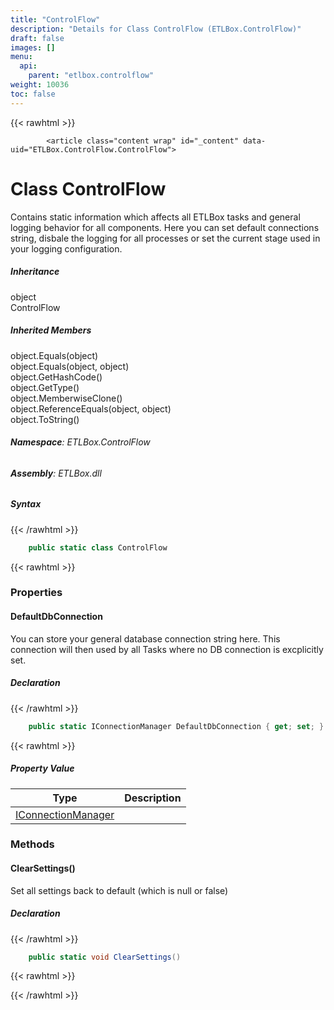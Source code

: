 ```yaml
---
title: "ControlFlow"
description: "Details for Class ControlFlow (ETLBox.ControlFlow)"
draft: false
images: []
menu:
  api:
    parent: "etlbox.controlflow"
weight: 10036
toc: false
---
```


{{< rawhtml >}}

            <article class="content wrap" id="_content" data-uid="ETLBox.ControlFlow.ControlFlow">
  <h1 id="ETLBox_ControlFlow_ControlFlow" data-uid="ETLBox.ControlFlow.ControlFlow" class="text-break">Class ControlFlow
</h1>
  <div class="markdown level0 summary"><p>Contains static information which affects all ETLBox tasks and general logging behavior for all components.
Here you can set default connections string, disbale the logging for all processes or set the current stage used in your logging configuration.</p>
</div>
  <div class="markdown level0 conceptual"></div>
  <div class="inheritance">
    <h5>Inheritance</h5>
    <div class="level0"><span class="xref">object</span></div>
    <div class="level1"><span class="xref">ControlFlow</span></div>
  </div>
  <div class="inheritedMembers">
    <h5>Inherited Members</h5>
    <div>
      <span class="xref">object.Equals(object)</span>
    </div>
    <div>
      <span class="xref">object.Equals(object, object)</span>
    </div>
    <div>
      <span class="xref">object.GetHashCode()</span>
    </div>
    <div>
      <span class="xref">object.GetType()</span>
    </div>
    <div>
      <span class="xref">object.MemberwiseClone()</span>
    </div>
    <div>
      <span class="xref">object.ReferenceEquals(object, object)</span>
    </div>
    <div>
      <span class="xref">object.ToString()</span>
    </div>
  </div>
<h6><strong>Namespace</strong>: ETLBox.ControlFlow</h6>
  <h6><strong>Assembly</strong>: ETLBox.dll</h6>
  <h5 id="ETLBox_ControlFlow_ControlFlow_syntax">Syntax</h5>
{{< /rawhtml >}}

```C#
    public static class ControlFlow
```

{{< rawhtml >}}
  <h3 id="properties">Properties
</h3>
  <a id="ETLBox_ControlFlow_ControlFlow_DefaultDbConnection_" data-uid="ETLBox.ControlFlow.ControlFlow.DefaultDbConnection*"></a>
  <h4 id="ETLBox_ControlFlow_ControlFlow_DefaultDbConnection" data-uid="ETLBox.ControlFlow.ControlFlow.DefaultDbConnection">DefaultDbConnection</h4>
  <div class="markdown level1 summary"><p>You can store your general database connection string here. This connection will then used by all Tasks where no DB connection is excplicitly set.</p>
</div>
  <div class="markdown level1 conceptual"></div>
  <h5 class="declaration">Declaration</h5>
{{< /rawhtml >}}

```C#
    public static IConnectionManager DefaultDbConnection { get; set; }
```

{{< rawhtml >}}
  <h5 class="propertyValue">Property Value</h5>
  <table class="table table-bordered table-striped table-condensed">
    <thead>
      <tr>
        <th>Type</th>
        <th>Description</th>
      </tr>
    </thead>
    <tbody>
      <tr>
        <td><a class="xref" href="/api/etlbox.connection/iconnectionmanager">IConnectionManager</a></td>
        <td></td>
      </tr>
    </tbody>
  </table>
  <h3 id="methods">Methods
</h3>
  <a id="ETLBox_ControlFlow_ControlFlow_ClearSettings_" data-uid="ETLBox.ControlFlow.ControlFlow.ClearSettings*"></a>
  <h4 id="ETLBox_ControlFlow_ControlFlow_ClearSettings" data-uid="ETLBox.ControlFlow.ControlFlow.ClearSettings">ClearSettings()</h4>
  <div class="markdown level1 summary"><p>Set all settings back to default (which is null or false)</p>
</div>
  <div class="markdown level1 conceptual"></div>
  <h5 class="declaration">Declaration</h5>
{{< /rawhtml >}}

```C#
    public static void ClearSettings()
```

{{< rawhtml >}}

{{< /rawhtml >}}
